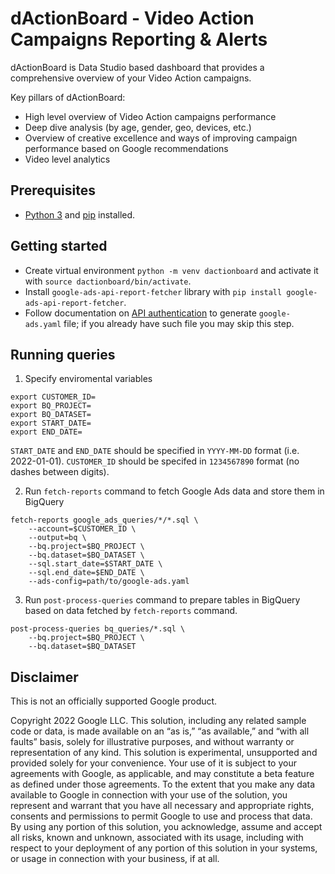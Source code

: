 # dActionBoard - Video Action Campaigns Reporting & Alerts

dActionBoard is Data Studio based dashboard that provides a comprehensive overview of your Video Action campaigns.

Key pillars of dActionBoard:

* High level overview of Video Action campaigns performance
* Deep dive analysis (by age, gender, geo, devices, etc.)
* Overview of creative excellence and ways of improving campaign performance based on Google recommendations 
* Video level analytics


## Prerequisites

* [Python 3](https://www.python.org/downloads/) and [pip](https://pip.pypa.io/en/stable/installation/) installed.

## Getting started
* Create virtual environment `python -m venv dactionboard` and activate it with `source dactionboard/bin/activate`.
* Install `google-ads-api-report-fetcher` library with `pip install google-ads-api-report-fetcher`.
* Follow documentation on [API authentication](https://github.com/google/ads-api-reports-fetcher#getting-started) to generate `google-ads.yaml` file;
    if you already have such file you may skip this step.


## Running queries

1. Specify enviromental variables

```
export CUSTOMER_ID=
export BQ_PROJECT=
export BQ_DATASET=
export START_DATE=
export END_DATE=
```

`START_DATE` and `END_DATE` should be specified in `YYYY-MM-DD` format (i.e. 2022-01-01).
`CUSTOMER_ID` should be specifed in `1234567890` format (no dashes between digits).

2. Run `fetch-reports` command to fetch Google Ads data and store them in BigQuery

```
fetch-reports google_ads_queries/*/*.sql \
    --account=$CUSTOMER_ID \
    --output=bq \
    --bq.project=$BQ_PROJECT \
    --bq.dataset=$BQ_DATASET \
    --sql.start_date=$START_DATE \
    --sql.end_date=$END_DATE \
    --ads-config=path/to/google-ads.yaml
```

3. Run `post-process-queries` command to prepare tables in BigQuery based on data
fetched by `fetch-reports` command.

```
post-process-queries bq_queries/*.sql \
    --bq.project=$BQ_PROJECT \
    --bq.dataset=$BQ_DATASET
```

## Disclaimer
This is not an officially supported Google product.

Copyright 2022 Google LLC. This solution, including any related sample code or data, is made available on an “as is,” “as available,” and “with all faults” basis, solely for illustrative purposes, and without warranty or representation of any kind. This solution is experimental, unsupported and provided solely for your convenience. Your use of it is subject to your agreements with Google, as applicable, and may constitute a beta feature as defined under those agreements. To the extent that you make any data available to Google in connection with your use of the solution, you represent and warrant that you have all necessary and appropriate rights, consents and permissions to permit Google to use and process that data. By using any portion of this solution, you acknowledge, assume and accept all risks, known and unknown, associated with its usage, including with respect to your deployment of any portion of this solution in your systems, or usage in connection with your business, if at all.

